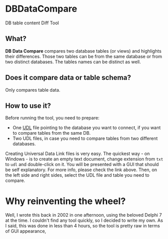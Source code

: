 # DBDataCompare
DB table content Diff Tool

## What?
**DB Data Compare** compares two database tables (or views) and highlights their differences.
Those two tables can be from the same database or from two distinct databases. The tables names can be distinct as well.

## Does it compare data or table schema?
Only compares table data.

## How to use it?
Before running the tool, you need to prepare:
 * One [UDL](http://msdn.microsoft.com/en-us/library/e38h511e%28v=vs.71%29.aspx) file pointing to the database you want to connect, if you want to compare tables from the same DB.
 * Two UDL files, in case you need to compare tables from two different databases.

Creating Universal Data Link files is very easy. The quickest way - on Windows - is to create an empty text document, change extension from `txt` to `udl` and double-click on it. You will be presented with a GUI that should be self explanatory. For more info, please check the link above.
Then, on the left side and right sides, select the UDL file and table you need to compare.


# Why reinventing the wheel?
Well, I wrote this back in 2002 in one afternoon, using the beloved Delphi 7 at the time. I couldn't find any tool quickly, so I decided to write my own.
As I said, this was done in less than 4 hours, so the tool is pretty raw in terms of GUI appearance,

